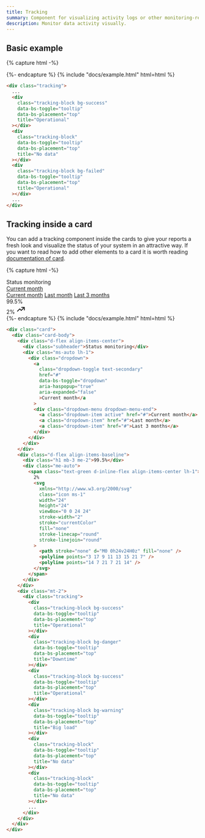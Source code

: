 ```yaml
---
title: Tracking
summary: Component for visualizing activity logs or other monitoring-related data. With its ability to show data in a visually appealing and easily understandable way, the tracking component is an essential tool for any organization that relies on data monitoring and analysis to optimize performance and user experience.
description: Monitor data activity visually.
---
```


## Basic example

{% capture html -%}
<div class="tracking">
  <div
    class="tracking-block bg-success"
    data-bs-toggle="tooltip"
    data-bs-placement="top"
    title="Operational"
  ></div>
  <div
    class="tracking-block bg-success"
    data-bs-toggle="tooltip"
    data-bs-placement="top"
    title="Operational"
  ></div>
  <div
    class="tracking-block bg-success"
    data-bs-toggle="tooltip"
    data-bs-placement="top"
    title="Operational"
  ></div>
  <div
    class="tracking-block bg-success"
    data-bs-toggle="tooltip"
    data-bs-placement="top"
    title="Operational"
  ></div>
  <div
    class="tracking-block bg-danger"
    data-bs-toggle="tooltip"
    data-bs-placement="top"
    title="Downtime"
  ></div>
  <div
    class="tracking-block bg-success"
    data-bs-toggle="tooltip"
    data-bs-placement="top"
    title="Operational"
  ></div>
  <div
    class="tracking-block bg-success"
    data-bs-toggle="tooltip"
    data-bs-placement="top"
    title="Operational"
  ></div>
  <div
    class="tracking-block bg-success"
    data-bs-toggle="tooltip"
    data-bs-placement="top"
    title="Operational"
  ></div>
  <div
    class="tracking-block bg-success"
    data-bs-toggle="tooltip"
    data-bs-placement="top"
    title="Operational"
  ></div>
  <div
    class="tracking-block bg-success"
    data-bs-toggle="tooltip"
    data-bs-placement="top"
    title="Operational"
  ></div>
  <div
    class="tracking-block bg-success"
    data-bs-toggle="tooltip"
    data-bs-placement="top"
    title="Operational"
  ></div>
  <div
    class="tracking-block bg-success"
    data-bs-toggle="tooltip"
    data-bs-placement="top"
    title="Operational"
  ></div>
  <div
    class="tracking-block bg-success"
    data-bs-toggle="tooltip"
    data-bs-placement="top"
    title="Operational"
  ></div>
  <div
    class="tracking-block bg-warning"
    data-bs-toggle="tooltip"
    data-bs-placement="top"
    title="Big load"
  ></div>
  <div
    class="tracking-block bg-success"
    data-bs-toggle="tooltip"
    data-bs-placement="top"
    title="Operational"
  ></div>
  <div
    class="tracking-block bg-success"
    data-bs-toggle="tooltip"
    data-bs-placement="top"
    title="Operational"
  ></div>
  <div
    class="tracking-block bg-success"
    data-bs-toggle="tooltip"
    data-bs-placement="top"
    title="Operational"
  ></div>
  <div
    class="tracking-block bg-danger"
    data-bs-toggle="tooltip"
    data-bs-placement="top"
    title="Downtime"
  ></div>
  <div
    class="tracking-block bg-success"
    data-bs-toggle="tooltip"
    data-bs-placement="top"
    title="Operational"
  ></div>
  <div
    class="tracking-block bg-success"
    data-bs-toggle="tooltip"
    data-bs-placement="top"
    title="Operational"
  ></div>
  <div
    class="tracking-block bg-success"
    data-bs-toggle="tooltip"
    data-bs-placement="top"
    title="Operational"
  ></div>
  <div
    class="tracking-block"
    data-bs-toggle="tooltip"
    data-bs-placement="top"
    title="No data"
  ></div>
  <div
    class="tracking-block"
    data-bs-toggle="tooltip"
    data-bs-placement="top"
    title="No data"
  ></div>
  <div
    class="tracking-block bg-success"
    data-bs-toggle="tooltip"
    data-bs-placement="top"
    title="Operational"
  ></div>
  <div
    class="tracking-block bg-success"
    data-bs-toggle="tooltip"
    data-bs-placement="top"
    title="Operational"
  ></div>
  <div
    class="tracking-block bg-success"
    data-bs-toggle="tooltip"
    data-bs-placement="top"
    title="Operational"
  ></div>
  <div
    class="tracking-block bg-success"
    data-bs-toggle="tooltip"
    data-bs-placement="top"
    title="Operational"
  ></div>
  <div
    class="tracking-block bg-success"
    data-bs-toggle="tooltip"
    data-bs-placement="top"
    title="Operational"
  ></div>
  <div
    class="tracking-block bg-success"
    data-bs-toggle="tooltip"
    data-bs-placement="top"
    title="Operational"
  ></div>
  <div
    class="tracking-block bg-success"
    data-bs-toggle="tooltip"
    data-bs-placement="top"
    title="Operational"
  ></div>
</div>
{%- endcapture %}
{% include "docs/example.html" html=html %}

```html
<div class="tracking">
  ...
  <div
    class="tracking-block bg-success"
    data-bs-toggle="tooltip"
    data-bs-placement="top"
    title="Operational"
  ></div>
  <div
    class="tracking-block"
    data-bs-toggle="tooltip"
    data-bs-placement="top"
    title="No data"
  ></div>
  <div
    class="tracking-block bg-failed"
    data-bs-toggle="tooltip"
    data-bs-placement="top"
    title="Operational"
  ></div>
  ...
</div>
```

## Tracking inside a card

You can add a tracking component inside the cards to give your reports a fresh look and visualize the status of your system in an attractive way. If you want to read how to add other elements to a card it is worth reading [documentation of card](/docs/components/cards).

{% capture html -%}
<div class="card">
  <div class="card-body">
    <div class="d-flex align-items-center">
      <div class="subheader">Status monitoring</div>
      <div class="ms-auto lh-1">
        <div class="dropdown">
          <a
            class="dropdown-toggle text-secondary"
            href="#"
            data-bs-toggle="dropdown"
            aria-haspopup="true"
            aria-expanded="false"
            >Current month</a
          >
          <div class="dropdown-menu dropdown-menu-end">
            <a class="dropdown-item active" href="#">Current month</a>
            <a class="dropdown-item" href="#">Last month</a>
            <a class="dropdown-item" href="#">Last 3 months</a>
          </div>
        </div>
      </div>
    </div>
    <div class="d-flex align-items-baseline">
      <div class="h1 mb-3 me-2">99.5%</div>
      <div class="me-auto">
        <span class="text-green d-inline-flex align-items-center lh-1">
          2%
          <svg
            xmlns="http://www.w3.org/2000/svg"
            class="icon ms-1"
            width="24"
            height="24"
            viewBox="0 0 24 24"
            stroke-width="2"
            stroke="currentColor"
            fill="none"
            stroke-linecap="round"
            stroke-linejoin="round"
          >
            <path stroke="none" d="M0 0h24v24H0z" fill="none" />
            <polyline points="3 17 9 11 13 15 21 7" />
            <polyline points="14 7 21 7 21 14" />
          </svg>
        </span>
      </div>
    </div>
    <div class="mt-2">
      <div class="tracking">
        <div
          class="tracking-block bg-success"
          data-bs-toggle="tooltip"
          data-bs-placement="top"
          title="Operational"
        ></div>
        <div
          class="tracking-block bg-success"
          data-bs-toggle="tooltip"
          data-bs-placement="top"
          title="Operational"
        ></div>
        <div
          class="tracking-block bg-success"
          data-bs-toggle="tooltip"
          data-bs-placement="top"
          title="Operational"
        ></div>
        <div
          class="tracking-block bg-success"
          data-bs-toggle="tooltip"
          data-bs-placement="top"
          title="Operational"
        ></div>
        <div
          class="tracking-block bg-danger"
          data-bs-toggle="tooltip"
          data-bs-placement="top"
          title="Downtime"
        ></div>
        <div
          class="tracking-block bg-success"
          data-bs-toggle="tooltip"
          data-bs-placement="top"
          title="Operational"
        ></div>
        <div
          class="tracking-block bg-success"
          data-bs-toggle="tooltip"
          data-bs-placement="top"
          title="Operational"
        ></div>
        <div
          class="tracking-block bg-success"
          data-bs-toggle="tooltip"
          data-bs-placement="top"
          title="Operational"
        ></div>
        <div
          class="tracking-block bg-success"
          data-bs-toggle="tooltip"
          data-bs-placement="top"
          title="Operational"
        ></div>
        <div
          class="tracking-block bg-success"
          data-bs-toggle="tooltip"
          data-bs-placement="top"
          title="Operational"
        ></div>
        <div
          class="tracking-block bg-success"
          data-bs-toggle="tooltip"
          data-bs-placement="top"
          title="Operational"
        ></div>
        <div
          class="tracking-block bg-success"
          data-bs-toggle="tooltip"
          data-bs-placement="top"
          title="Operational"
        ></div>
        <div
          class="tracking-block bg-success"
          data-bs-toggle="tooltip"
          data-bs-placement="top"
          title="Operational"
        ></div>
        <div
          class="tracking-block bg-warning"
          data-bs-toggle="tooltip"
          data-bs-placement="top"
          title="Big load"
        ></div>
        <div
          class="tracking-block bg-success"
          data-bs-toggle="tooltip"
          data-bs-placement="top"
          title="Operational"
        ></div>
        <div
          class="tracking-block bg-success"
          data-bs-toggle="tooltip"
          data-bs-placement="top"
          title="Operational"
        ></div>
        <div
          class="tracking-block bg-success"
          data-bs-toggle="tooltip"
          data-bs-placement="top"
          title="Operational"
        ></div>
        <div
          class="tracking-block bg-danger"
          data-bs-toggle="tooltip"
          data-bs-placement="top"
          title="Downtime"
        ></div>
        <div
          class="tracking-block bg-success"
          data-bs-toggle="tooltip"
          data-bs-placement="top"
          title="Operational"
        ></div>
        <div
          class="tracking-block bg-success"
          data-bs-toggle="tooltip"
          data-bs-placement="top"
          title="Operational"
        ></div>
        <div
          class="tracking-block bg-success"
          data-bs-toggle="tooltip"
          data-bs-placement="top"
          title="Operational"
        ></div>
        <div
          class="tracking-block"
          data-bs-toggle="tooltip"
          data-bs-placement="top"
          title="No data"
        ></div>
        <div
          class="tracking-block"
          data-bs-toggle="tooltip"
          data-bs-placement="top"
          title="No data"
        ></div>
        <div
          class="tracking-block bg-success"
          data-bs-toggle="tooltip"
          data-bs-placement="top"
          title="Operational"
        ></div>
        <div
          class="tracking-block bg-success"
          data-bs-toggle="tooltip"
          data-bs-placement="top"
          title="Operational"
        ></div>
        <div
          class="tracking-block bg-success"
          data-bs-toggle="tooltip"
          data-bs-placement="top"
          title="Operational"
        ></div>
        <div
          class="tracking-block bg-success"
          data-bs-toggle="tooltip"
          data-bs-placement="top"
          title="Operational"
        ></div>
        <div
          class="tracking-block bg-success"
          data-bs-toggle="tooltip"
          data-bs-placement="top"
          title="Operational"
        ></div>
        <div
          class="tracking-block bg-success"
          data-bs-toggle="tooltip"
          data-bs-placement="top"
          title="Operational"
        ></div>
        <div
          class="tracking-block bg-success"
          data-bs-toggle="tooltip"
          data-bs-placement="top"
          title="Operational"
        ></div>
      </div>
    </div>
  </div>
</div>
{%- endcapture %}
{% include "docs/example.html" html=html %}

```html
<div class="card">
  <div class="card-body">
    <div class="d-flex align-items-center">
      <div class="subheader">Status monitoring</div>
      <div class="ms-auto lh-1">
        <div class="dropdown">
          <a
            class="dropdown-toggle text-secondary"
            href="#"
            data-bs-toggle="dropdown"
            aria-haspopup="true"
            aria-expanded="false"
            >Current month</a
          >
          <div class="dropdown-menu dropdown-menu-end">
            <a class="dropdown-item active" href="#">Current month</a>
            <a class="dropdown-item" href="#">Last month</a>
            <a class="dropdown-item" href="#">Last 3 months</a>
          </div>
        </div>
      </div>
    </div>
    <div class="d-flex align-items-baseline">
      <div class="h1 mb-3 me-2">99.5%</div>
      <div class="me-auto">
        <span class="text-green d-inline-flex align-items-center lh-1">
          2%
          <svg
            xmlns="http://www.w3.org/2000/svg"
            class="icon ms-1"
            width="24"
            height="24"
            viewBox="0 0 24 24"
            stroke-width="2"
            stroke="currentColor"
            fill="none"
            stroke-linecap="round"
            stroke-linejoin="round"
          >
            <path stroke="none" d="M0 0h24v24H0z" fill="none" />
            <polyline points="3 17 9 11 13 15 21 7" />
            <polyline points="14 7 21 7 21 14" />
          </svg>
        </span>
      </div>
    </div>
    <div class="mt-2">
      <div class="tracking">
        <div
          class="tracking-block bg-success"
          data-bs-toggle="tooltip"
          data-bs-placement="top"
          title="Operational"
        ></div>
        <div
          class="tracking-block bg-danger"
          data-bs-toggle="tooltip"
          data-bs-placement="top"
          title="Downtime"
        ></div>
        <div
          class="tracking-block bg-success"
          data-bs-toggle="tooltip"
          data-bs-placement="top"
          title="Operational"
        ></div>
        <div
          class="tracking-block bg-warning"
          data-bs-toggle="tooltip"
          data-bs-placement="top"
          title="Big load"
        ></div>
        <div
          class="tracking-block"
          data-bs-toggle="tooltip"
          data-bs-placement="top"
          title="No data"
        ></div>
        <div
          class="tracking-block"
          data-bs-toggle="tooltip"
          data-bs-placement="top"
          title="No data"
        ></div>
        ...
      </div>
    </div>
  </div>
</div>
```
